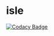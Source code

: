 # isle
[![Codacy Badge](https://api.codacy.com/project/badge/Grade/d46ac6670e8a4016a382434445668d70)](https://www.codacy.com/app/herculesl/isle?utm_source=github.com&utm_medium=referral&utm_content=EconomicSL/isle&utm_campaign=badger)